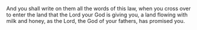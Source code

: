 And you shall write on them all the words of this law, when you cross over to enter the land that the Lord your God is giving you, a land flowing with milk and honey, as the Lord, the God of your fathers, has promised you.
